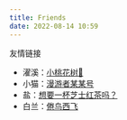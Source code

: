 ```yaml
---
title: Friends
date: 2022-08-14 10:59
---
```


友情链接
- 濯溪：[小桃花树🌸](https://trawberryxuan.icu)
- 小猫：[漫游者某某号](https://notion-next-six-henna.vercel.app)
- 盐：[想要一杯芝士红茶吗？](https://sunnkynews.icu)
- 白兰：[倦鸟西飞](https://nisedenkibran.club)